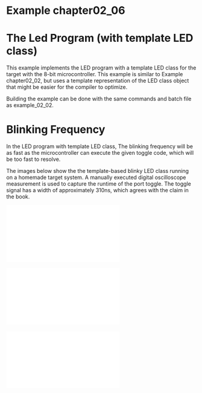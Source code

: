 # Example chapter02_06
# The Led Program (with template LED class)

This example implements the LED program with a template
LED class for the target with the 8-bit microcontroller.
This example is similar to Example chapter02_02,
but uses a template representation of the LED class
object that might be easier for the compiler to optimize.

Building the example can be done with the same commands
and batch file as example_02_02.

# Blinking Frequency

In the LED program with template LED class,
The blinking frequency will be as fast as the microcontroller
can execute the given toggle code, which will be too fast
to resolve.

The images below show the the template-based blinky LED
class running on a homemade target system.
A manually executed digital oscilloscope measurement is used
to capture the runtime of the port toggle.
The toggle signal has a width of approximately
310ns, which agrees with the claim in the book.

![toggle signal](./images/2020-01-12.pdf)

![measurement](./images/measurement.pdf)

![measurement2](./images/measurement2.pdf)
